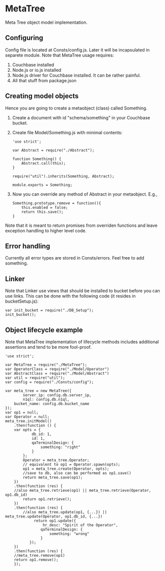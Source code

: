 # MetaTree
Meta Tree object model implementation.

## Configuring
Config file is located at Consts/config.js. Later it will be incapsulated in separete module.
Note that MetaTree usage requires:

1. Couchbase installed 
2. Node.js or io.js installed
3. Node.js driver for Couchbase installed. It can be rather painful.
4. All that stuff from package.json

## Creating model objects
Hence you are going to create a metaobject (class) called Something.

1. Create a document with id "schema/something" in your Couchbase bucket.
2. Create file Model/Something.js with minimal contents:

    ```
    'use strict';
    
    var Abstract = require("./Abstract");
    
    function Something() {
        Abstract.call(this);
    }
    
    require("util").inherits(Something, Abstract);
    
    module.exports = Something;
    ```
3.  Now you can override any method of Abstract in your metaobject.
    E.g.,

    ```
    Something.prototype.remove = function(){
        this.enabled = false;
        return this.save();
    }
    ```

Note that it is meant to return promises from overriden functions and leave exception handling to higher level code.

## Error handling
Currently all error types are stored in Consts/errors. Feel free to add something.

## Linker
Note that Linker use views that should be installed to bucket before you can use links. This can be done with the following code (it resides in bucketSetup.js):
```
var init_bucket = require("./DB_Setup");
init_bucket();
```

## Object lifecycle example
Note that MetaTree implementation of lifecycle methods includes additional assertions and tend to be more fool-proof.
```
'use strict';

var MetaTree = require("./MetaTree");
var OperatorClass = require("./Model/Operator")
var AbstractClass = require("./Model/Abstract")
var util = require("util");
var config = require("./Consts/config");

var meta_tree = new MetaTree({
        server_ip: config.db.server_ip,
        n1ql: config.db.n1ql,
    bucket_name: config.db.bucket_name
});
var op1 = null;
var Operator = null;
meta_tree.initModel()
    .then(function () {
    var opts = {
            db_id: 1,
            id: 1,
            qaTerminalDesign: {
                something: "right"
            }
        };
        Operator = meta_tree.Operator;
        // equivalent to op1 = Operator.spawn(opts);
        op1 = meta_tree.create(Operator, opts);
        //save to db, also can be performed as op1.save()
        return meta_tree.save(op1);
    })
    .then(function (res) {
    //also meta_tree.retrieve(op1) || meta_tree.retrieve(Operator, op1.db_id)
        return op1.retrieve();
    })
    .then(function (res) {
        //also meta_tree.update(op1, {...}) || meta_tree.update(Operator, op1.db_id, {...})
             return op1.update({
                 hr_desc: "Spirit of the Operator",
                qaTerminalDesign: {
                    something: "wrong"
                }
           });
    })
    .then(function (res) {
    //meta_tree.remove(op1)
    return op1.remove();
    });
```
